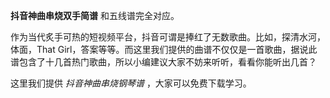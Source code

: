 

**抖音神曲串烧双手简谱** 和五线谱完全对应。

作为当代炙手可热的短视频平台，抖音可谓是捧红了无数歌曲。比如，探清水河，体面，That
Girl，答案等等。而这里我们提供的曲谱不仅仅是一首歌曲，据说此谱包含了十几首热门歌曲，所以小编建议大家不妨来听听，看看你能听出几首？

这里我们提供 _抖音神曲串烧钢琴谱_ ，大家可以免费下载学习。

